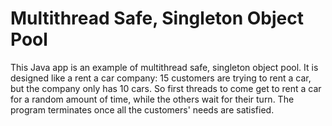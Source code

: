 # Multithread Safe, Singleton Object Pool

This Java app is an example of multithread safe, singleton object pool. It is designed like a rent a car company: 15 customers are trying to rent a car, but the company only has 10 cars. So first threads to come get to rent a car for a random amount of time, while the others wait for their turn. The program terminates once all the customers' needs are satisfied.
